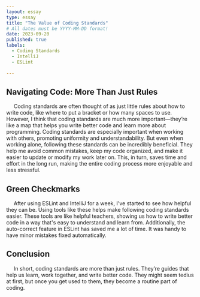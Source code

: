 ```yaml
---
layout: essay
type: essay
title: "The Value of Coding Standards"
# All dates must be YYYY-MM-DD format!
date: 2023-09-20
published: true
labels:
  - Coding Standards
  - IntelliJ
  - ESLint
 
---
```


<style>
  /* Define CSS styles for paragraphs */
  p {
    text-indent: 20px; /* Indent the paragraphs */
    margin-bottom: 15px; /* Add spacing between paragraphs */
  }
</style>

## Navigating Code: More Than Just Rules
<p>Coding standards are often thought of as just little rules about how to write code, like where to put a bracket or how many spaces to use. However, I think that coding standards are much more important—they’re like a map that helps you write better code and learn more about programming. Coding standards are especially important when working with others, promoting uniformity and understandability. But even when working alone, following these standards can be incredibly beneficial. They help me avoid common mistakes, keep my code organized, and make it easier to update or modify my work later on. This, in turn, saves time and effort in the long run, making the entire coding process more enjoyable and less stressful.</p>

## Green Checkmarks
<p>After using ESLint and IntelliJ for a week, I've started to see how helpful they can be. Using tools like these helps make following coding standards easier. These tools are like helpful teachers, showing us how to write better code in a way that's easy to understand and learn from. Additionally, the auto-correct feature in ESLint has saved me a lot of time. It was handy to have minor mistakes fixed automatically.</p>

## Conclusion
<p>In short, coding standards are more than just rules. They’re guides that help us learn, work together, and write better code. They might seem tedius at first, but once you get used to them, they become a routine part of coding.</p>
